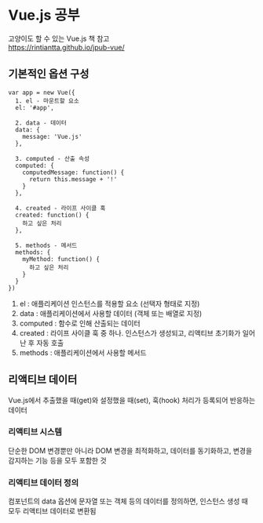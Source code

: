 # Vue.js 공부
고양이도 할 수 있는 Vue.js 책 참고  
https://rintiantta.github.io/jpub-vue/

## 기본적인 옵션 구성
```
var app = new Vue({
  1. el - 마운트할 요소
  el: '#app',         
  
  2. data - 데이터 
  data: {             
    message: 'Vue.js'
  },
  
  3. computed - 산출 속성
  computed: {
    computedMessage: function() {
      return this.message + '!'
    }
  },
  
  4. created - 라이프 사이클 훅
  created: function() {
    하고 싶은 처리
  },
  
  5. methods - 메서드
  methods: {
    myMethod: function() {
      하고 싶은 처리
    }
  }
})
```

1. el : 애플리케이션 인스턴스를 적용할 요소 (선택자 형태로 지정)
2. data : 애플리케이션에서 사용할 데이터 (객체 또는 배열로 지정)
3. computed : 함수로 인해 산출되는 데이터
4. created : 라이프 사이클 훅 중 하나. 인스턴스가 생성되고, 리액티브 초기화가 일어난 후 자동 호출
5. methods : 애플리케이션에서 사용할 메서드

## 리액티브 데이터
Vue.js에서 추출했을 때(get)와 설정했을 때(set), 훅(hook) 처리가 등록되어 반응하는 데이터  
### 리액티브 시스템
단순한 DOM 변경뿐만 아니라 DOM 변경을 최적화하고, 데이터를 동기화하고, 변경을 감지하는 기능 등을 모두 포함한 것  
### 리액티브 데이터 정의
컴포넌트의 data 옵션에 문자열 또는 객체 등의 데이터를 정의하면, 인스턴스 생성 때 모두 리액티브 데이터로 변환됨
